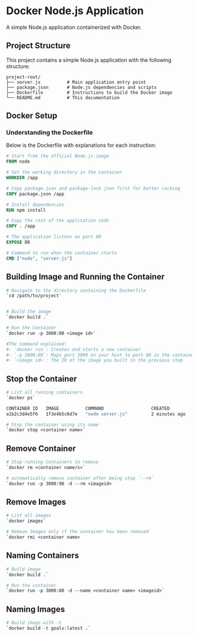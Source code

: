 # Docker Node.js Application

A simple Node.js application containerized with Docker.


## Project Structure

This project contains a simple Node.js application with the following structure:

```
project-root/
├── server.js          # Main application entry point
├── package.json       # Node.js dependencies and scripts
├── Dockerfile         # Instructions to build the Docker image
└── README.md          # This documentation
```

## Docker Setup

### Understanding the Dockerfile

Below is the Dockerfile with explanations for each instruction:

```dockerfile
# Start from the official Node.js image
FROM node

# Set the working directory in the container
WORKDIR /app

# Copy package.json and package-lock.json first for better caching
COPY package.json /app

# Install dependencies
RUN npm install

# Copy the rest of the application code
COPY . /app

# The application listens on port 80
EXPOSE 80

# Command to run when the container starts
CMD ["node", "server.js"]


```
## Building Image and Running the Container


```dockerfile
# Navigate to the directory containing the Dockerfile
`cd /path/to/project`


# Build the image
`docker build .`

# Run the Container
`docker run -p 3000:80 <image id>`

#The command explained:
#- `docker run`: Creates and starts a new container
#- `-p 3000:80`: Maps port 3000 on your host to port 80 in the container
#- `<image id>`: The ID of the image you built in the previous step

```
## Stop the Container
```dockerfile
# List all running containers
`docker ps`

CONTAINER ID   IMAGE          COMMAND                  CREATED          STATUS          PORTS                  NAMES
a1b2c3d4e5f6   1f3e4b5c6d7e   "node server.js"         2 minutes ago    Up 2 minutes    0.0.0.0:3000->80/tcp   eloquent_hopper

# Stop the container using its name
`docker stop <container name>`


```
## Remove Container
```dockerfile
# Stop running Containers to remove
`docker rm <container name/s>`

# automatically remove container after being stop `--rm`
`docker run -p 3000:90 -d --rm <imageid>


```
## Remove Images
```dockerfile
# List all images
`docker images`

# Remove Images only if the container has been removed
`docker rmi <container name>

```
## Naming Containers
```dockerfile
# Build image
`docker build .`

# Run the container
`docker run -p 3000:80 -d --name <container name> <imageid>`


```
## Naming Images
```dockerfile
# Build image with -t
`docker build -t goals:latest .`


